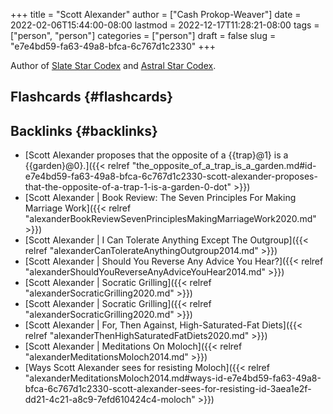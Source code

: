+++
title = "Scott Alexander"
author = ["Cash Prokop-Weaver"]
date = 2022-02-06T15:44:00-08:00
lastmod = 2022-12-17T11:28:21-08:00
tags = ["person", "person"]
categories = ["person"]
draft = false
slug = "e7e4bd59-fa63-49a8-bfca-6c767d1c2330"
+++

Author of [Slate Star Codex](https://slatestarcodex.com/) and [Astral Star Codex](https://astralcodexten.substack.com/).


## Flashcards {#flashcards}


## Backlinks {#backlinks}

-   [Scott Alexander proposes that the opposite of a {{trap}@1} is a {{garden}@0}.]({{< relref "the_opposite_of_a_trap_is_a_garden.md#id-e7e4bd59-fa63-49a8-bfca-6c767d1c2330-scott-alexander-proposes-that-the-opposite-of-a-trap-1-is-a-garden-0-dot" >}})
-   [Scott Alexander | Book Review: The Seven Principles For Making Marriage Work]({{< relref "alexanderBookReviewSevenPrinciplesMakingMarriageWork2020.md" >}})
-   [Scott Alexander | I Can Tolerate Anything Except The Outgroup]({{< relref "alexanderCanTolerateAnythingOutgroup2014.md" >}})
-   [Scott Alexander | Should You Reverse Any Advice You Hear?]({{< relref "alexanderShouldYouReverseAnyAdviceYouHear2014.md" >}})
-   [Scott Alexander | Socratic Grilling]({{< relref "alexanderSocraticGrilling2020.md" >}})
-   [Scott Alexander | Socratic Grilling]({{< relref "alexanderSocraticGrilling2020.md" >}})
-   [Scott Alexander | For, Then Against, High-Saturated-Fat Diets]({{< relref "alexanderThenHighSaturatedFatDiets2020.md" >}})
-   [Scott Alexander | Meditations On Moloch]({{< relref "alexanderMeditationsMoloch2014.md" >}})
-   [Ways Scott Alexander sees for resisting Moloch]({{< relref "alexanderMeditationsMoloch2014.md#ways-id-e7e4bd59-fa63-49a8-bfca-6c767d1c2330-scott-alexander-sees-for-resisting-id-3aea1e2f-dd21-4c21-a8c9-7efd610424c4-moloch" >}})
